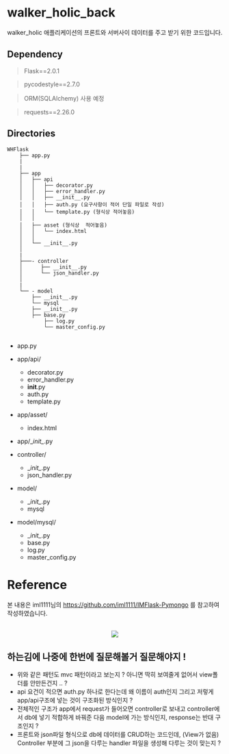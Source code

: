 

# walker_holic_back
walker_holic 애플리케이션의 프론트와 서버사이 데이터를 주고 받기 위한 코드입니다.


## Dependency


> Flask==2.0.1



> pycodestyle==2.7.0



> ORM(SQLAlchemy) 사용 예정



> requests==2.26.0

## Directories
```
WHFlask
	├── app.py
	|
	|
	├── app
	│   ├── api
	│   │   ├── decorator.py
	│   │   ├── error_handler.py
	│   │   ├── __init__.py
	│   │	├── auth.py (요구사항이 적어 단일 파일로 작성)
	│   │	└── template.py (형식상 적어놓음)
	│   │   
	│   ├── asset (형식상  적어놓음) 
	│   │   └── index.html   
	│   │   
	│   └── __init__.py
	│   
	|
	├───- controller   
	│      ├── __init__.py
	│      └── json_handler.py	   
	│
	|
	└── - model
	    ├── __init__.py
	    └── mysql
		├── __init__.py 
	 	├── base.py
	    	├── log.py
	    	└── master_config.py
	
```

- app.py

- app/api/
	- decorator.py
	- error_handler.py
	- __init__.py
	- auth.py
	- template.py

- app/asset/
	- index.html

- app/\__init\__.py

- controller/
	- \__init\__.py
	- json_handler.py

- model/
	- \__init\__.py
	- mysql

- model/mysql/
	- \__init\__.py
	- base.py
	- log.py
	- master_config.py
# Reference



본 내용은 iml1111님의 https://github.com/iml1111/IMFlask-Pymongo 를 참고하여 작성하였습니다.
<br></br>
<p align = "center"><a href="https://github.com/iml1111/IMFlask-Pymongo"><img src="http://img.shields.io/badge/iml1111-655ced?style=for-the-badge&color=informational" style="height : auto; margin-left : 10px; margin-right : 10px;"/></a> </p>

## 하는김에 나중에 한번에 질문해볼거 질문해야지 !
- 위와 같은 패턴도 mvc 패턴이라고 보는지 ? 아니면 딱히 보여줄게 없어서 view폴더를 안만든건지 .. ?
- api 요건이 적으면 auth.py 하나로 한다는데 왜 이름이 auth인지 그리고 저렇게 app/api구조에 넣는 것이 구조화된 방식인지 ?
- 전체적인 구조가 app에서 request가 들어오면 controller로 보내고 controller에서 db에 넣기 적합하게 바꿔준 다음 model에 가는 방식인지, response는 반대 구조인지 ?
- 프론트와 json파일 형식으로 db에 데이터를 CRUD하는 코드인데, (View가 없음) Controller 부분에 그 json을 다루는 handler 파일을 생성해 다루는 것이 맞는지 ?
